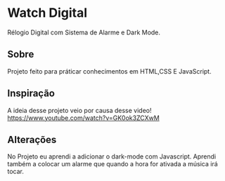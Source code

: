 # Watch Digital 
Rélogio Digital com Sistema de Alarme e Dark Mode.

## Sobre 
Projeto feito para práticar conhecimentos em HTML,CSS E JavaScript.

## Inspiração 
A ideia desse projeto veio por causa desse video!
https://www.youtube.com/watch?v=GK0ok3ZCXwM

## Alterações 
No Projeto eu aprendi a adicionar o dark-mode com Javascript. 
Aprendi também a colocar um alarme que quando a hora for ativada a música irá tocar.
